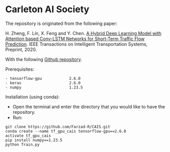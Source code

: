 # Carleton AI Society

The repository is originated from the following paper:

H. Zheng, F. Lin, X. Feng and Y. Chen. [A Hybrid Deep Learning Model with Attention based Conv-LSTM Networks for Short-Term Traffic Flow Prediction](https://ieeexplore.ieee.org/document/9112272). IEEE Transactions on Intelligent Transportation Systems, Preprint, 2020.

With the following [Github repository](https://github.com/suprobe/AT-Conv-LSTM).


Prerequisites:
```
- tensorflow-gpu            2.6.0 
- keras                     2.6.0
- numpy                     1.23.5
```

Installation (using conda):
- Open the terminal and enter the directory that you would like to have the repository.
- Run:
```
git clone https://github.com/Farzad-R/CAIS.git
conda create --name tf_gpu_cais tensorflow-gpu==2.6.0
activate tf_gpu_cais
pip install numpy==1.23.5
python Train.py
```
